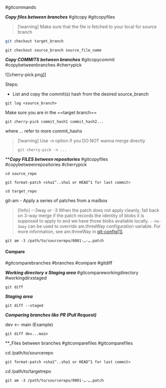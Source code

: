 #gitcommands


**_Copy files between branches_**
#gitcopy #gitcopyfiles

>[!warning] Make sure that the file is fetched to your local for source branch

```bash
git checkout target_branch
```

```
git checkout source_branch source_file_name
```


**_Copy COMMITS between branches_**
#gitcopycommit #copybetweenbranches #cherrypick

![[cherry-pick.png]]

Steps:
- List and copy the commit(s) hash from the desired source_branch
```
git log <source_branch>
```

Make sure you are in the ==target branch==
```
git cherry-pick commit_hash1 commit_hash2...
```
where ... refer to more commit_hashs

>[!warning] Use -n option if you DO NOT wanna merge directly
>	```
>	git cherry-pick -n ...
>	```


****_Copy FILES between repositories_**
#gitcopyfiles #copybetweenrepositories #cherrypick 

```
cd source_repo
```

```
git format-patch <sha1^..sha1 or HEAD^1 for last commit>
```

```
cd target_repo
```

git-am - Apply a series of patches from a mailbox

>[!info] --3way or -3
>When the patch does not apply cleanly, fall back on 3-way merge if the
> patch records the identity of blobs it is supposed to apply to and we 
> have those blobs available locally. `--no-3way` can be used to override
>  am.threeWay configuration variable. For more information, see 
>  am.threeWay in [git-config[1]](https://git-scm.com/docs/git-config).

```
git am -3 /path/to/sourcerepo/0001-…-….patch
```


#### Compare
#gitcomparebranches #branches #compare #gitdiff

**_Working directory x Staging area_**
#gitcompareworkingdirectory #workingdirxstaged
```
git diff
```

**_Staging area_**
```
git diff --staged
```

**_Comparing branches like PR (Pull Request)_**

dev <-- main (Example)

```
git diff dev...main
```



**_Files between branches
#gitcomparefiles #gitcomparefiles 

cd /path/to/sourcerepo
```
git format-patch <sha1^..sha1 or HEAD^1 for last commit>
```

cd /path/to/targetrepo
```
git am -3 /path/to/sourcerepo/0001-…-….patch
```

